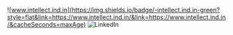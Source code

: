 ![www.intellect.ind.in](https://img.shields.io/badge/-intellect.ind.in-green?style=flat&link=https://www.intellect.ind.in/&link=https://www.intellect.ind.in/&cacheSeconds=maxAge)
![LinkedIn](https://img.shields.io/badge/-sameermahant-%230177B5?style=flat&logo=linkedin&link=https://www.linkedin.com/in/sameermahant&link=https://www.linkedin.com/in/sameermahant&cacheSeconds=maxAge)
